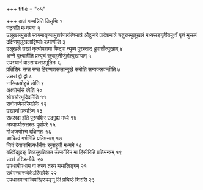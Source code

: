 +++
title = "०५"

+++
अपां गम्भन्निति तिसृभिः १  
घट्टयति मध्यमया २  
उलूखलमुसले स्वयमातृण्णामुत्तरेणारत्निमात्रे औदुम्बरे प्रादेशमात्रे चतुरश्रमुलूखलं मध्यसङ्गृहीतमूर्ध्वं वृत्तं मुसलं दक्षिणमुलूखलाद्विष्णोः कर्माणीति ३  
उलूखले उखां कृत्वोपशया पिष्ट्वा न्युप्य पुरस्ताद् ध्रुवासीत्युखाम् ४  
अग्ने युक्ष्वाहीति प्रत्यृचं स्रुवाहुतीर्जुहोत्युखायाम् ५  
उपस्यानं वाऽसम्वत्सरभूतिनः ६  
प्रतिशिरः सप्त सप्त हिरण्यशकलान्मुखे करोति सम्यक्स्रवन्तीति ७  
उत्तरां द्वौ द्वौ ८  
नासिकयोरृचे त्वेति ९  
अक्ष्योर्भासे त्वेति १०  
श्रोत्रयोरभूदिदमिति ११  
सर्वानप्येकस्मिन्नेके १२  
उखायां प्रत्यञ्चि १३  
सहस्रदा इति पुरुषशिर उद्गृह्य मध्ये १४  
अश्वाव्योरुत्तरतः पूर्वापरे १५  
गोअजयोश्च दक्षिणतः १६  
आदित्यं गर्भमिति प्रतिमन्त्रम् १७  
चित्रं देवानामित्यर्धर्चशः स्रुवाहुती मध्यमे १८  
बहिर्वेद्युदङ् तिष्ठन्नुपतिष्ठत उत्सर्गैरिमं मा हिंसीरिति प्रतिमन्त्रम् १९  
उखां परिक्रम्यैके २०  
उपधायोपधाय वा तस्य तस्य यथालिङ्गम् २१  
सर्वमन्त्रानप्येकेऽस्मिन्नेके २२  
उपधानमन्त्रान्विपरिहरन्नङ्गु लिं प्रथिष्ठे शिरसि २३  

